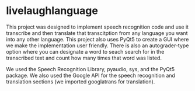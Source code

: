 # livelaughlanguage

This project was designed to implement speech recognition code and use it transcribe and then translate that transcitption from any language you want into any other language. This project also uses PyQt5 to create a GUI where we make the implementation user friendly. There is also an autograder-type option where you can designate a word to seach search for in the transcribed text and count how many times that word was listed. 

We used the Speech Recognition Library, pyaudio, sys, and the PyQt5 package. We also used the Google API for the speech recognition and translation sections (we imported googlatrans for translation). 